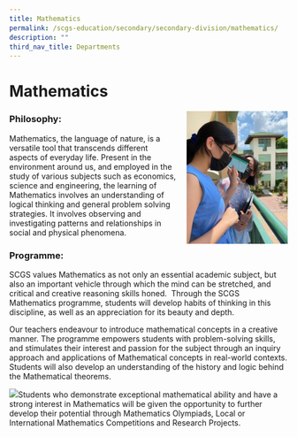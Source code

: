 ```yaml
---
title: Mathematics
permalink: /scgs-education/secondary/secondary-division/mathematics/
description: ""
third_nav_title: Departments
---
```

# **Mathematics**


<img src="/images/Student-3-225x300.jpg" style="width:183px;height:240px;margin-left:15px;" align = "right">


### Philosophy:

Mathematics, the language of nature, is a versatile tool that transcends different aspects of everyday life. Present in the environment around us, and employed in the study of various subjects such as economics, science and engineering, the learning of Mathematics involves an understanding of logical thinking and general problem solving strategies. It involves observing and investigating patterns and relationships in social and physical phenomena.

### Programme:

SCGS values Mathematics as not only an essential academic subject, but also an important vehicle through which the mind can be stretched, and critical and creative reasoning skills honed.  Through the SCGS Mathematics programme, students will develop habits of thinking in this discipline, as well as an appreciation for its beauty and depth.

Our teachers endeavour to introduce mathematical concepts in a creative manner. The programme empowers students with problem-solving skills, and stimulates their interest and passion for the subject through an inquiry approach and applications of Mathematical concepts in real-world contexts. Students will also develop an understanding of the history and logic behind the Mathematical theorems.

![](https://scgs.moe.edu.sg/wp-content/uploads/2021/11/WhatsApp-Image-2021-11-08-at-9.42.03-PM-300x225.jpeg)Students who demonstrate exceptional mathematical ability and have a strong interest in Mathematics will be given the opportunity to further develop their potential through Mathematics Olympiads, Local or International Mathematics Competitions and Research Projects.